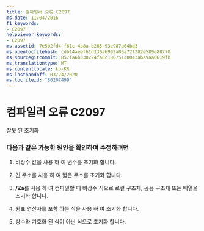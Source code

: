```yaml
---
title: 컴파일러 오류 C2097
ms.date: 11/04/2016
f1_keywords:
- C2097
helpviewer_keywords:
- C2097
ms.assetid: 7e5b2fd4-f61c-4b8a-b265-93e987a04bd3
ms.openlocfilehash: cdb14aeef61d136a6992a05a72f382e589e88770
ms.sourcegitcommit: 857fa6b530224fa6c18675138043aba9aa0619fb
ms.translationtype: MT
ms.contentlocale: ko-KR
ms.lasthandoff: 03/24/2020
ms.locfileid: "80207499"
---
```

# <a name="compiler-error-c2097"></a>컴파일러 오류 C2097

잘못 된 초기화

### <a name="to-fix-by-checking-the-following-possible-causes"></a>다음과 같은 가능한 원인을 확인하여 수정하려면

1. 비상수 값을 사용 하 여 변수를 초기화 합니다.

1. 긴 주소를 사용 하 여 짧은 주소를 초기화 합니다.

1. **/Za**를 사용 하 여 컴파일할 때 비상수 식으로 로컬 구조체, 공용 구조체 또는 배열을 초기화 합니다.

1. 쉼표 연산자를 포함 하는 식을 사용 하 여 초기화 합니다.

1. 상수와 기호화 된 식이 아닌 식으로 초기화 합니다.
